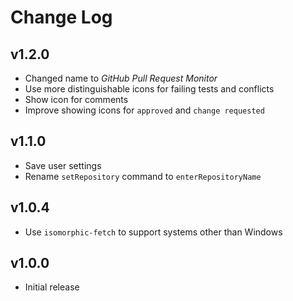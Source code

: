 # Change Log

## v1.2.0
- Changed name to *GitHub Pull Request Monitor*
- Use more distinguishable icons for failing tests and conflicts
- Show icon for comments
- Improve showing icons for `approved` and `change requested`

## v1.1.0
- Save user settings
- Rename `setRepository` command to `enterRepositoryName`

## v1.0.4
- Use `isomorphic-fetch` to support systems other than Windows

## v1.0.0
- Initial release
